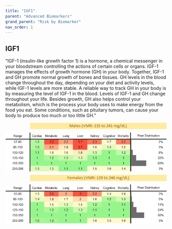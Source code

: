 ```yaml
---
title: "IGF1"
parent: "Advanced Biomarkers"
grand_parent: "Risk by Biomarker"
nav_order: 1
---
```



## IGF1


"IGF-1 (insulin-like growth factor 1) is a hormone, a chemical messenger in your bloodstream controlling the actions of certain cells or organs. IGF-1 manages the effects of growth hormone (GH) in your body. Together, IGF-1 and GH promote normal growth of bones and tissues. GH levels in the blood change throughout the day, depending on your diet and activity levels, while IGF-1 levels are more stable. A reliable way to track GH in your body is by measuring the level of IGF-1 in the blood. Levels of IGF-1 and GH change throughout your life. Besides growth, GH also helps control your metabolism, which is the process your body uses to make energy from the food you eat. Some conditions, such as pituitary tumors, can cause your body to produce too much or too little GH."

<div style="display: flex; flex-direction: column; gap: 10px;">

  <img src="/assets/images/vmrbiomarker_igf1__male.png" alt="IGF1 VMR Male" style="margin-left: 15%">
  <img src="/assets/images/rr_igf1__male.png" alt="IGF1 RR Male">

  <img src="/assets/images/vmrbiomarker_igf1__female.png" alt="IGF1 VMR Female" style="margin-left: 15%; ">
  <img src="/assets/images/rr_igf1__female.png" alt="IGF1 RR Female">

</div>



